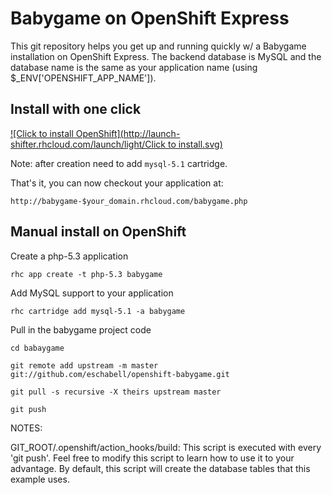 Babygame on OpenShift Express
============================
This git repository helps you get up and running quickly w/ a Babygame installation
on OpenShift Express.  The backend database is MySQL and the database name is the
same as your application name (using $_ENV['OPENSHIFT_APP_NAME']).


Install with one click
----------------------
[![Click to install OpenShift](http://launch-shifter.rhcloud.com/launch/light/Click to install.svg)](https://openshift.redhat.com/app/console/application_type/custom?&cartridges[]=php-5.3&initial_git_url=https://github.com/eschabell/openshift-babygame.git&name=babygame)

Note: after creation need to add `mysql-5.1` cartridge.

That's it, you can now checkout your application at:

    http://babygame-$your_domain.rhcloud.com/babygame.php


Manual install on OpenShift
---------------------------
Create a php-5.3 application

    rhc app create -t php-5.3 babygame

Add MySQL support to your application

    rhc cartridge add mysql-5.1 -a babygame

Pull in the babygame project code

    cd babaygame
    
    git remote add upstream -m master git://github.com/eschabell/openshift-babygame.git
    
    git pull -s recursive -X theirs upstream master
    
    git push


NOTES:

GIT_ROOT/.openshift/action_hooks/build:
    This script is executed with every 'git push'.  Feel free to modify this script
    to learn how to use it to your advantage.  By default, this script will create
    the database tables that this example uses.

